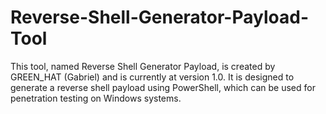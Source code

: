 # Reverse-Shell-Generator-Payload-Tool
This tool, named Reverse Shell Generator Payload, is created by GREEN_HAT (Gabriel) and is currently at version 1.0. It is designed to generate a reverse shell payload using PowerShell, which can be used for penetration testing on Windows systems. 
